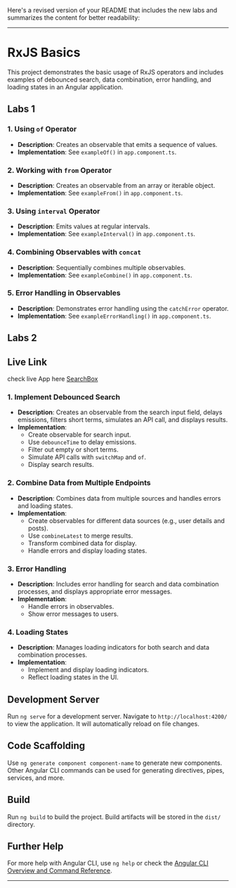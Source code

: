 Here's a revised version of your README that includes the new labs and summarizes the content for better readability:

---

# RxJS Basics

This project demonstrates the basic usage of RxJS operators and includes examples of debounced search, data combination, error handling, and loading states in an Angular application.

## Labs 1

### 1. Using `of` Operator
- **Description**: Creates an observable that emits a sequence of values.
- **Implementation**: See `exampleOf()` in `app.component.ts`.

### 2. Working with `from` Operator
- **Description**: Creates an observable from an array or iterable object.
- **Implementation**: See `exampleFrom()` in `app.component.ts`.

### 3. Using `interval` Operator
- **Description**: Emits values at regular intervals.
- **Implementation**: See `exampleInterval()` in `app.component.ts`.

### 4. Combining Observables with `concat`
- **Description**: Sequentially combines multiple observables.
- **Implementation**: See `exampleCombine()` in `app.component.ts`.

### 5. Error Handling in Observables
- **Description**: Demonstrates error handling using the `catchError` operator.
- **Implementation**: See `exampleErrorHandling()` in `app.component.ts`.

## Labs 2

## Live Link 

check live App here [SearchBox](https://amaliseacrch.netlify.app/)
  

### 1. Implement Debounced Search
- **Description**: Creates an observable from the search input field, delays emissions, filters short terms, simulates an API call, and displays results.
- **Implementation**:
  - Create observable for search input.
  - Use `debounceTime` to delay emissions.
  - Filter out empty or short terms.
  - Simulate API calls with `switchMap` and `of`.
  - Display search results.

### 2. Combine Data from Multiple Endpoints
- **Description**: Combines data from multiple sources and handles errors and loading states.
- **Implementation**:
  - Create observables for different data sources (e.g., user details and posts).
  - Use `combineLatest` to merge results.
  - Transform combined data for display.
  - Handle errors and display loading states.

### 3. Error Handling
- **Description**: Includes error handling for search and data combination processes, and displays appropriate error messages.
- **Implementation**:
  - Handle errors in observables.
  - Show error messages to users.

### 4. Loading States
- **Description**: Manages loading indicators for both search and data combination processes.
- **Implementation**:
  - Implement and display loading indicators.
  - Reflect loading states in the UI.

## Development Server

Run `ng serve` for a development server. Navigate to `http://localhost:4200/` to view the application. It will automatically reload on file changes.

## Code Scaffolding

Use `ng generate component component-name` to generate new components. Other Angular CLI commands can be used for generating directives, pipes, services, and more.

## Build

Run `ng build` to build the project. Build artifacts will be stored in the `dist/` directory.

## Further Help

For more help with Angular CLI, use `ng help` or check the [Angular CLI Overview and Command Reference](https://angular.dev/tools/cli).

---
